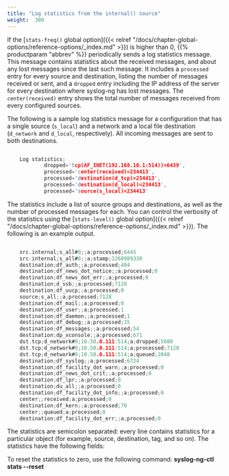 ```yaml
---
title: "Log statistics from the internal() source"
weight:  300
---
```

<!-- DISCLAIMER: This file is based on the syslog-ng Open Source Edition documentation https://github.com/balabit/syslog-ng-ose-guides/commit/2f4a52ee61d1ea9ad27cb4f3168b95408fddfdf2 and is used under the terms of The syslog-ng Open Source Edition Documentation License. The file has been modified by Axoflow. -->

If the [`stats-freq()` global option]({{< relref "/docs/chapter-global-options/reference-options/_index.md" >}}) is higher than 0, {{% productparam "abbrev" %}} periodically sends a log statistics message. This message contains statistics about the received messages, and about any lost messages since the last such message. It includes a `processed` entry for every source and destination, listing the number of messages received or sent, and a `dropped` entry including the IP address of the server for every destination where syslog-ng has lost messages. The `center(received)` entry shows the total number of messages received from every configured sources.

The following is a sample log statistics message for a configuration that has a single source (`s_local`) and a network and a local file destination (`d_network` and `d_local`, respectively). All incoming messages are sent to both destinations.

```c

    Log statistics;
            dropped='tcp(AF_INET(192.168.10.1:514))=6439',
            processed='center(received)=234413',
            processed='destination(d_tcp)=234413',
            processed='destination(d_local)=234413',
            processed='source(s_local)=234413'

```

The statistics include a list of source groups and destinations, as well as the number of processed messages for each. You can control the verbosity of the statistics using the [`stats-level()` global option]({{< relref "/docs/chapter-global-options/reference-options/_index.md" >}}). The following is an example output.

```c

    src.internal;s_all#0;;a;processed;6445
    src.internal;s_all#0;;a;stamp;1268989330
    destination;df_auth;;a;processed;404
    destination;df_news_dot_notice;;a;processed;0
    destination;df_news_dot_err;;a;processed;0
    destination;d_ssb;;a;processed;7128
    destination;df_uucp;;a;processed;0
    source;s_all;;a;processed;7128
    destination;df_mail;;a;processed;0
    destination;df_user;;a;processed;1
    destination;df_daemon;;a;processed;1
    destination;df_debug;;a;processed;15
    destination;df_messages;;a;processed;54
    destination;dp_xconsole;;a;processed;671
    dst.tcp;d_network#0;10.50.0.111:514;a;dropped;5080
    dst.tcp;d_network#0;10.50.0.111:514;a;processed;7128
    dst.tcp;d_network#0;10.50.0.111:514;a;queued;2048
    destination;df_syslog;;a;processed;6724
    destination;df_facility_dot_warn;;a;processed;0
    destination;df_news_dot_crit;;a;processed;0
    destination;df_lpr;;a;processed;0
    destination;du_all;;a;processed;0
    destination;df_facility_dot_info;;a;processed;0
    center;;received;a;processed;0
    destination;df_kern;;a;processed;70
    center;;queued;a;processed;0
    destination;df_facility_dot_err;;a;processed;0

```

The statistics are semicolon separated: every line contains statistics for a particular object (for example, source, destination, tag, and so on). The statistics have the following fields:

To reset the statistics to zero, use the following command: **syslog-ng-ctl stats --reset**
